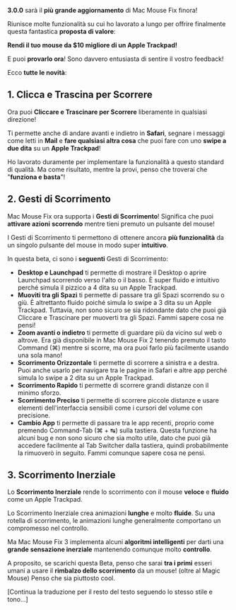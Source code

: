 **3.0.0** sarà il **più grande aggiornamento** di Mac Mouse Fix finora!

Riunisce molte funzionalità su cui ho lavorato a lungo per offrire finalmente questa fantastica **proposta di valore**:

**Rendi il tuo mouse da $10 migliore di un Apple Trackpad!**

E puoi **provarlo ora**! Sono davvero entusiasta di sentire il vostro feedback!

Ecco **tutte le novità**:

## 1. Clicca e Trascina per Scorrere

Ora puoi **Cliccare e Trascinare per Scorrere** liberamente in qualsiasi direzione!

Ti permette anche di andare avanti e indietro in **Safari**, segnare i messaggi come letti in **Mail** e **fare qualsiasi altra cosa** che puoi fare con uno **swipe a due dita** su un **Apple Trackpad**!

Ho lavorato duramente per implementare la funzionalità a questo standard di qualità. Ma come risultato, mentre la provi, penso che troverai che "**funziona e basta**"!

## 2. Gesti di Scorrimento

Mac Mouse Fix ora supporta i **Gesti di Scorrimento**!
Significa che puoi **attivare azioni** **scorrendo** mentre tieni premuto un pulsante del mouse!

I Gesti di Scorrimento ti permettono di ottenere ancora **più funzionalità** da un singolo pulsante del mouse in modo super **intuitivo**.

In questa beta, ci sono i **seguenti** Gesti di Scorrimento:

  - **Desktop e Launchpad** ti permette di mostrare il Desktop o aprire Launchpad scorrendo verso l'alto o il basso. È super fluido e intuitivo perché simula il pizzico a 4 dita su un Apple Trackpad.
  - **Muoviti tra gli Spazi** ti permette di passare tra gli Spazi scorrendo su o giù. È altrettanto fluido poiché simula lo swipe a 3 dita su un Apple Trackpad. Tuttavia, non sono sicuro se sia ridondante dato che puoi già Cliccare e Trascinare per muoverti tra gli Spazi. Fammi sapere cosa ne pensi!
  - **Zoom avanti o indietro** ti permette di guardare più da vicino sul web o altrove. Era già disponibile in Mac Mouse Fix 2 tenendo premuto il tasto Command (⌘) mentre si scorre, ma ora puoi farlo più facilmente usando una sola mano!
  - **Scorrimento Orizzontale** ti permette di scorrere a sinistra e a destra. Puoi anche usarlo per navigare tra le pagine in Safari e altre app perché simula lo swipe a 2 dita su un Apple Trackpad.
  - **Scorrimento Rapido** ti permette di scorrere grandi distanze con il minimo sforzo.
  - **Scorrimento Preciso** ti permette di scorrere piccole distanze e usare elementi dell'interfaccia sensibili come i cursori del volume con precisione.
  - **Cambio App** ti permette di passare tra le app recenti, proprio come premendo Command-Tab (⌘ + ↹) sulla tastiera. Questa funzione ha alcuni bug e non sono sicuro che sia molto utile, dato che puoi già accedere facilmente al Tab Switcher dalla tastiera, quindi probabilmente la rimuoverò in seguito. Fammi comunque sapere cosa ne pensi.

## 3. Scorrimento Inerziale

Lo **Scorrimento Inerziale** rende lo scorrimento con il mouse **veloce** e **fluido** come un Apple Trackpad.

Lo Scorrimento Inerziale crea animazioni **lunghe** e molto **fluide**. Su una rotella di scorrimento, le animazioni lunghe generalmente comportano un compromesso nel controllo.

Ma Mac Mouse Fix 3 implementa alcuni **algoritmi intelligenti** per darti una **grande sensazione inerziale** mantenendo comunque molto **controllo**.

A proposito, se scarichi questa Beta, penso che sarai **tra i primi** esseri umani a usare il **rimbalzo dello scorrimento** da un mouse! (oltre al Magic Mouse) Penso che sia piuttosto cool.

[Continua la traduzione per il resto del testo seguendo lo stesso stile e tono...]